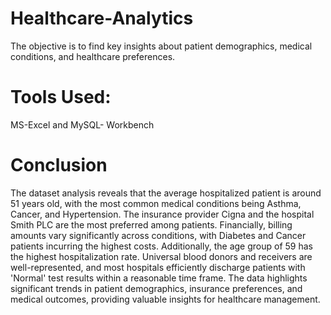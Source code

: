 # Healthcare-Analytics
The objective is to find key insights about patient demographics, medical conditions, and healthcare preferences.

# Tools Used:
MS-Excel and MySQL- Workbench

# Conclusion
The dataset analysis reveals that the average hospitalized patient is around 51 years old, with the most common medical conditions being Asthma, Cancer, and Hypertension. The insurance provider Cigna and the hospital Smith PLC are the most preferred among patients. Financially, billing amounts vary significantly across conditions, with Diabetes and Cancer patients incurring the highest costs. Additionally, the age group of 59 has the highest hospitalization rate. Universal blood donors and receivers are well-represented, and most hospitals efficiently discharge patients with 'Normal' test results within a reasonable time frame. The data highlights significant trends in patient demographics, insurance preferences, and medical outcomes, providing valuable insights for healthcare management.

